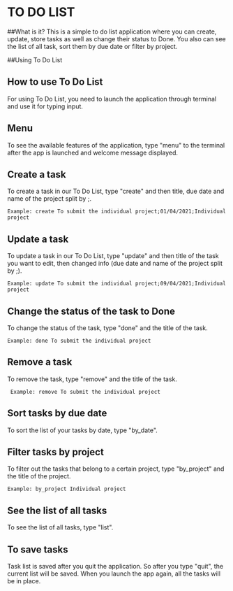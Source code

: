 # TO DO LIST

##What is it?
This is a simple to do list application where you can create, update, store tasks as well as change their status to Done.
You also can see the list of all task, sort them by due date or filter by project. 


##Using To Do List

## **How to use To Do List**

For using To Do List, you need to launch the application through terminal and use it for typing input.

## **Menu**

To see the available features of the application, type "menu" to the terminal after the app is launched and welcome message displayed.

## **Create a task**

To create a task in our To Do List, type "create" and then title, due date and name of the project split by ;. 

    Example: create To submit the individual project;01/04/2021;Individual project 

## **Update a task**

To update a task in our To Do List, type "update" and then title of the task you want to edit, then changed info (due date and name of the project split by ;).
    
    Example: update To submit the individual project;09/04/2021;Individual project
    
## **Change the status of the task to Done** 

To change the status of the task, type "done" and the title of the task.

    Example: done To submit the individual project

## **Remove a task** 

To remove the task, type "remove" and the title of the task.

     Example: remove To submit the individual project
     
## **Sort tasks by due date**   

To sort the list of your tasks by date, type "by_date". 


## **Filter tasks by project** 

To filter out the tasks that belong to a certain project, type "by_project" and the title of the project.

    Example: by_project Individual project
    
## **See the list of all tasks** 

To see the list of all tasks, type "list".

## **To save tasks** 

Task list is saved after you quit the application. So after you type "quit", the current list will be saved. When you launch the app again, all the tasks will be in place.